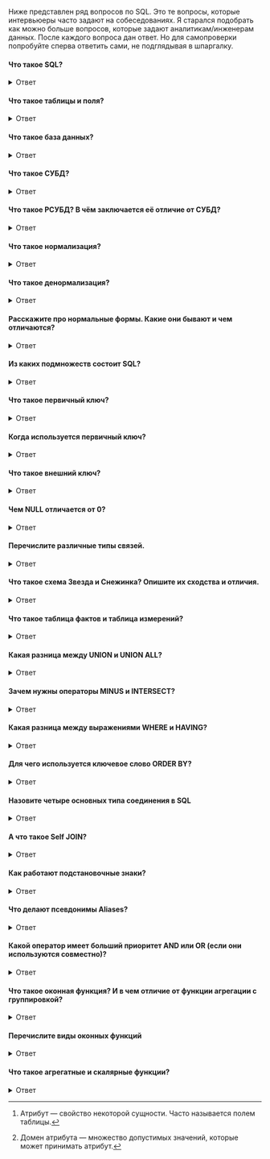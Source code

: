 Ниже представлен ряд вопросов по SQL.
Это те вопросы, которые интервьюеры часто задают на собеседованиях. Я старался подобрать как можно больше вопросов, которые задают аналитикам/инженерам данных.
После каждого вопроса дан ответ. Но для самопроверки попробуйте сперва ответить сами, не подглядывая в шпаргалку.

#### Что такое SQL?
<details>
<summary>Ответ</summary>
SQL  (Structured Query Language) расшифровывается как язык структурированных запросов. Это стандартный язык для СУБД. Он особенно полезен при обработке организованных данных, состоящих из сущностей (переменных) и отношений между различными сущностями данных.
</details>

#### Что такое таблицы и поля?
<details>
<summary>Ответ</summary>
Таблица - это организованный набор данных, хранящихся в виде строк и столбцов. Столбцы могут быть классифицированы как вертикальные поля, а строки - как горизонтальные. Поля - это колонки в таблице, предназначенные для хранения информации.
</details>

#### Что такое база данных?
<details>
<summary>Ответ</summary>
Можно дать несколько разных определений. Ниже представлены те, которые я считаю наиболее удачными.

_База данных_ - это совокупность данных, хранящихся и извлекаемых в цифровом виде из удалённой или локальной компьютерной системы.

_База данных_ - это упорядоченный набор структурированной информации или данных, которые обычно хранятся в электронном виде в компьютерной системе. База данных обычно управляется системой управления базами данных (СУБД).

_База данных_ - это совокупность данных, хранимых в соответствии со схемой данных, манипулирование которыми выполняют в соответствии с правилами средств моделирования данных
</details>

#### Что такое СУБД?
<details>
<summary>Ответ</summary>
СУБД расшифровывается как Система Управления Базами Данных. СУБД - это системное программное обеспечение, ответственное за создание, поиск, обновление и управление базы данных. СУБД гарантирует, наши данные организованы и легкодоступны, выступая в качестве интерфейса между базой данных и её конечными пользователями.
</details>

#### Что такое РСУБД? В чём заключается её отличие от СУБД?
<details>
<summary>Ответ</summary>
_РСУБД_ - Реляционная Система Управления Базами Данных. Ключевое отличие здесь, по сравнению с СУБД, заключается в том, что РСУБД хранит данные в виде набора таблиц, и между общими полями этих таблиц могут существовать отношения. Большинство современных систем управления базами данных, таких как MySQL, Microsoft SQL Server, Oracle, IBM DB2 и Amazon Redshift, основаны на РСУБД.
</details>

#### Что такое нормализация?
<details>
<summary>Ответ</summary>
Нормализация — это процесс организации данных в базе данных, включающий создание таблиц и установление отношений между ними в соответствии с правилами, которые обеспечивают защиту данных и делают базу данных более гибкой, устраняя избыточность и несогласованные зависимости.
</details>

#### Что такое денормализация?
<details>
<summary>Ответ</summary>
Денормализация - это процесс обратный нормализации. При денормализации нормализованная схема преобразуется в схему, содержащую избыточную информацию. Производительность повышается за счет использования избыточности и обеспечения согласованности избыточных данных. Причиной выполнения денормализации являются накладные расходы, возникающие в процессоре запросов из-за чрезмерно нормализованной структуры.
</details>

#### Расскажите про нормальные формы. Какие они бывают и чем отличаются?
<details>
<summary>Ответ</summary>

_Нормальная форма_ — требование, предъявляемое к структуре таблиц в теории реляционных баз данных для устранения из базы избыточных функциональных зависимостей между атрибутами (полями таблиц).
Всего существует шесть нормальных форм. Самая основная и наиболее часто используемая - третья нормальная форма (3НФ), по этому тут будет дано определение только первых трёх нормальных форм.

_Первая нормальная форма_ - оношение находится в 1НФ, если все его атрибуты[^1] являются простыми, все используемые домены[^2] должны содержать только скалярные значения. Не должно быть повторений строк в таблице.

_Вторая нормальная форма_ - отношение находится во 2НФ, если оно находится в 1НФ и каждый не ключевой атрибут неприводимо зависит от Первичного Ключа(ПК). Неприводимость означает, что в составе потенциального ключа отсутствует меньшее подмножество атрибутов, от которого можно также вывести данную функциональную зависимость.

_Третья нормальная форма_ - отношение находится в 3НФ, когда находится во 2НФ и каждый не ключевой атрибут нетранзитивно зависит от первичного ключа. Проще говоря, требуется выносить все не ключевые поля, содержимое которых может относиться к нескольким записям таблицы в отдельные таблицы.

_Нормальная форма Бойса-Кодда (НФБК)_ - это частная форма третьей нормальной формы.

Определение 3НФ не совсем подходит для следующих отношений:
1) отношение имеет два или более потенциальных ключа;
2) два и более потенциальных ключа являются составными;
3) они пересекаются, т.е. имеют хотя бы один общий атрибут.

Для отношений, имеющих один потенциальный ключ (первичный), НФБК является 3НФ. Отношение находится в НФБК, когда каждая нетривиальная и неприводимая слева функциональная зависимость обладает потенциальным ключом в качестве детерминанта.

[^1]: Атрибут — свойство некоторой сущности. Часто называется полем таблицы.

[^2]: Домен атрибута — множество допустимых значений, которые может принимать атрибут.
</details>

#### Из каких подмножеств состоит SQL?
<details>
<summary>Ответ</summary>
DDL (Data Definition Language, язык описания данных) — позволяет выполнять различные операции с базой данных, такие как CREATE (создание), ALTER (изменение) и DROP (удаление объектов).
DML (Data Manipulation Language, язык управления данными) — позволяет получать доступ к данным и манипулировать ими, например, вставлять, обновлять, удалять и извлекать данные из базы данных.
DCL (Data Control Language, язык контролирования данных) — позволяет контролировать доступ к базе данных. Пример — GRANT (предоставить права), REVOKE (отозвать права).
</details>

#### Что такое первичный ключ?
<details>
<summary>Ответ</summary>
Первичный ключ (PRIMARY KEY) предназначен для однозначной идентификации каждой записи в таблице и является строго уникальным (UNIQUE): две записи таблицы не могут иметь одинаковые значения первичного ключа. Нулевые значения (NULL) в PRIMARY KEY не допускаются. Если в качестве PRIMARY KEY используется несколько полей, их называют составным ключом.
</details>

#### Когда используется первичный ключ?
<details>
<summary>Ответ</summary>
Первичный ключ используется в качестве основного ключа и может быть использован для связи с дочерней таблицей, содержащей внешний ключ.
</details>

#### Что такое внешний ключ?
<details>
<summary>Ответ</summary>
Внешний ключ или FOREIGN KEY также является атрибутом ограничения и обеспечивает связь двух таблиц. По сути, это поле или несколько полей, которые ссылаются на PRIMARY KEY в родительской таблице.
</details>

#### Чем NULL отличается от 0?
<details>
<summary>Ответ</summary>
0 - это число.
NULL - это не число, а также NULL не является значением пустой строки. NULL используется для указания того, что данные отсутствуют, неизвестны, неприменимы. NULL не равен ничему, даже другому NULL.
</details>

#### Перечислите различные типы связей.
<details>
<summary>Ответ</summary>

_Один-к-одному (One-to-One)_ - этот тип может быть определён как отношение между двумя таблицами, где каждая запись в одной таблице связана максимум с одной записью в другой таблице.
_Один-ко-многим и Многие-к-одному (One-to-Many & Many-to-One)_ - это наиболее часто используемое отношение, когда запись в таблице связана с несколькими записями в другой таблице.
_Многие-ко-многим (Many-to-Many)_ - этот тип используется в случаях, когда для определения отношения требуется несколько экземпляров с обеих сторон.
</details>


#### Что такое схема Звезда и Снежинка? Опишите их сходства и отличия.
<details>
<summary>Ответ</summary>
Схемы «звезда» и «снежинка» — это два способа структурировать хранилище данных.

Схема типа «звезда» имеет централизованное хранилище данных, которое хранится в таблице фактов. Схема разбивает таблицу фактов на ряд денормализованных таблиц измерений. Таблица фактов содержит агрегированные данные, которые будут использоваться для составления отчетов, а таблица измерений описывает хранимые данные.

Денормализованные проекты менее сложны, потому что данные сгруппированы. Таблица фактов использует только одну ссылку для присоединения к каждой таблице измерений. Более простая конструкция звездообразной схемы значительно упрощает написание сложных запросов.



Схема «звезды», схема звёздного соединения, звездоподобная схема, звёздная схема (от англ. star schema) — специальная организация реляционных таблиц, удобная для хранения многомерных показателей. Лежит в основе реляционного OLAP.

Модель данных состоит из двух типов таблиц: одной таблицы фактов (fact table) — центр «звезды» — и нескольких таблиц измерений (dimension table) по числу измерений в модели данных — лучи «звезды».

Пример схемы звёздного соединения
Таблица фактов обычно содержит одну или несколько колонок типа DECIMAL, дающих числовую характеристику какому-то аспекту предметной области (например, объём продаж для торговой компании или сумма платежей для банка), и несколько целочисленных колонок-ключей для доступа к таблицам измерений. В таблицы фактов данные должны оперативно записываться в случае изменений.

Таблицы измерений расшифровывают ключи, на которые ссылается таблица фактов; например, таблица «products» измерения «товары» базы данных торговой компании может содержать сведения о названии товара, его производителе, типе товара. За счёт использования специальной структуры таблицы измерений реализуется иерархия измерений, в том числе ветвящаяся.

Обычно данные в таблицах-измерениях денормализованы: ценой несколько неэффективного использования дискового пространства удается уменьшить число участвующих в операции соединения таблиц, что обычно приводит к сильному уменьшению времени выполнения запроса. Иногда, тем не менее, требуется произвести нормализацию таблиц-измерений; такая схема носит название «снежинка» (snowflake schema).

SQL-запрос к схеме «звезда» обычно содержит в себе:

одно или несколько соединений таблицы фактов с таблицами измерений;
несколько фильтров (SQL-оператор WHERE), применяемых к таблице фактов или таблицам измерений;
группировку и агрегирование по требуемым элементам иерархии измерений (dimension elements).




Схема типа «снежинка» (snowflake schema) отличается тем, что использует нормализованные данные. Нормализация означает эффективную организацию данных так, чтобы все зависимости данных были определены, и каждая таблица содержала минимум избыточности. Таким образом, отдельные таблицы измерений разветвляются на отдельные таблицы измерений.

Схема «снежинки» использует меньше дискового пространства и лучше сохраняет целостность данных. Основным недостатком является сложность запросов, необходимых для доступа к данным — каждый запрос должен пройти несколько соединений таблиц, чтобы получить соответствующие данные.




Схема снежинки (англ. snowflake schema) получила своё название за свою форму, в виде которой отображается логическая схема таблиц в многомерной базе данных. Так же как и в схеме звезды, схема снежинки представлена централизованной таблицей фактов, соединенной с таблицами измерений. Отличием является то, что здесь таблицы измерений нормализованы с рядом других связанных измерительных таблиц, — в то время как в схеме звезды таблицы измерений полностью денормализованы, с каждым измерением представленным в виде единой таблицы, без соединений на связанные таблицы в схеме снежинки. Чем больше степень нормализации таблиц измерений, тем сложнее выглядит структура схемы снежинки. Создаваемый «эффект снежинки» затрагивает только таблицы измерений, и не применим к таблицам фактов.

Использование
Схема снежинки, также как и схема звезды, наиболее часто встречается в таких хранилищах данных, для которых скорость получения данных более важна, чем эффективность манипуляции ими. Следовательно, таблицы должны быть нормализованы в малой степени, и зачастую разрабатываются с применением не выше третьего уровня нормализации.

Решение в сторону использования схемы звезды или же схемы снежинки, обуславливается относительной мощностью платформы БД, и инструментария для реализации запросов. Схема звезды подходит окружению, в котором инструментарий реализации запросов предоставляет пользователям широкий доступ к структуре таблиц, а также в окружениях, где большинство запросов просты по своей природе. Схема снежинки более подходит для случаев применения более сложного инструментария для реализации запросов, который в большей степени изолирует пользователей от детальной структуры таблиц, а также для среды с множеством запросов сложной структуры.



Для простоты понимания можно считать, что "снежинка" состоит из нескольких "звёзд".

Примеры схем звезда и снежинка.

![image](https://github.com/TalkoDenis/interviews/blob/main/SQL/Theory/%D0%97%D0%B2%D0%B5%D0%B7%D0%B4%D0%B0%20%D0%B8%20%D1%81%D0%BD%D0%B5%D0%B6%D0%B8%D0%BD%D0%BA%D0%B0%202.gif)


![image](https://github.com/TalkoDenis/interviews/blob/main/SQL/Theory/%D0%97%D0%B2%D0%B5%D0%B7%D0%B4%D0%B0%20%D0%B8%20%D1%81%D0%BD%D0%B5%D0%B6%D0%B8%D0%BD%D0%BA%D0%B0.gif)

</details>

#### Что такое таблица фактов и таблица измерений?
<details>
<summary>Ответ</summary>
Таблицы фактов — это таблицы, записи которых являются неизменяемыми "фактами", такими как журналы служб и сведения об измерениях. Записи постепенно добавляются в таблицу потоковой передачей или большими блоками. Записи остаются там до тех пор, пока они не будут удалены из-за затрат или из-за потери их стоимости. В противном случае записи никогда не обновляются.

Данные сущностей иногда хранятся в фактических таблицах, где данные сущности изменяются медленно. Например, данные о какой-либо физической сущности, такой как офисное оборудование, которое редко меняет расположение. Так как данные в Kusto являются неизменяемыми, обычно каждая таблица содержит два столбца:

Столбец идентификатора (string), который идентифицирует сущность
Столбец метки времени последнего изменения (datetime)
Затем извлекается только последняя запись для каждого удостоверения сущности.


Таблица фактов — является основной таблицей хранилища данных[1][2][3][4]. Как правило, она содержит сведения об объектах или событиях, совокупность которых будет в дальнейшем анализироваться. Обычно говорят о четырёх наиболее часто встречающихся типах фактов. К ним относятся:

факты, связанные с транзакциями (англ. Transaction facts). Они основаны на отдельных событиях (типичными примерами которых являются телефонный звонок или снятие денег со счёта с помощью банкомата);
факты, связанные с «моментальными снимками» (англ. Snapshot facts). Основаны на состоянии объекта (например, банковского счёта) в определённые моменты времени, например на конец дня или месяца. Типичными примерами таких фактов являются объём продаж за день или дневная выручка;
факты, связанные с элементами документа (англ. Line-item facts). Основаны на том или ином документе (например, счёте за товар или услугу) и содержат подробную информацию об элементах этого документа (например, количестве, цене, проценте скидки);
факты, связанные с событиями или состоянием объекта (англ. Event or state facts). Представляют возникновение события без подробностей о нём (например, просто факт продажи или факт отсутствия таковой без иных подробностей).
Таблица фактов, как правило, содержит уникальный составной ключ, объединяющий первичные ключи таблиц измерений. Чаще всего это целочисленные значения либо значения типа «дата/время» в целочисленном формате — ведь таблица фактов может содержать сотни тысяч или даже миллионы записей, и хранить в ней повторяющиеся текстовые описания, как правило, невыгодно — лучше поместить их в меньшие по объёму таблицы измерений. При этом как ключевые, так и некоторые неключевые поля должны соответствовать будущим измерениям OLAP-куба. Помимо этого, таблица фактов содержит одно или несколько числовых полей, на основании которых в дальнейшем будут получены агрегатные данные.

Для многомерного анализа пригодны таблицы фактов, содержащие как можно более подробные данные (то есть соответствующие членам нижних уровней иерархии соответствующих измерений). В данном случае предпочтительнее взять за основу факты продажи товаров отдельным заказчикам, а не суммы продаж для разных стран — последние все равно будут вычислены OLAP-средством, в случае использования такового. Исключение можно сделать, пожалуй, только для клиентских OLAP-средств, поскольку в силу ряда ограничений они не могут манипулировать большими объёмами данных.

В таблице фактов нет никаких сведений о том, как группировать записи при вычислении агрегатных данных. Например, в ней есть идентификаторы продуктов или клиентов, но отсутствует информация о том, к какой категории относится данный продукт или в каком городе находится данный клиент. Эти сведения, в дальнейшем используемые для построения иерархий в измерениях куба, содержатся в таблицах измерений. В случае построения отчетов напрямую из хранилища данных, минуя промежуточный шаг создания OLAP-кубов, также могут использоваться так называемые агрегатные таблицы фактов, содержащие крупнозернистую информацию, например суммарные траты покупателя в выбранном магазине за месяц, вместо или в дополнение к детальной таблице фактов с подробной информацией о каждой покупке.




Таблицы измерений
Таблицы измерений:

Хранение ссылочных данных, таких как таблицы подстановки, от идентификатора сущности до ее свойств
Хранение данных, подобных snapshot, в таблицах, все содержимое которых изменяется в одной транзакции
Таблицы измерений не регулярно помечаются с новыми данными. Вместо этого все содержимое данных обновляется одновременно с помощью таких операций, как .set-or-replace, .move extents или .rename tables.

Иногда таблицы измерений могут быть производными от таблиц фактов. Этот процесс можно выполнить с помощью политики обновления в таблице фактов с запросом к таблице, которая принимает последнюю запись для каждой сущности.

Различения таблиц фактов и измерений
В Kusto существуют процессы, которые различают таблицы фактов и таблицы измерений. Один из них — непрерывный экспорт.

Эти механизмы гарантированно обрабатывают данные в фактических таблицах точно один раз. Они полагаются на механизм курсора базы данных .

Например, при каждом выполнении задания непрерывного экспорта экспортируются все записи, которые были приема с момента последнего обновления курсора базы данных. Задания непрерывного экспорта должны различать таблицы фактов и таблицы измерений. Таблицы фактов обрабатывают только недавно обработанные данные, а таблицы измерений используются в качестве подстановок. Таким образом, необходимо учитывать всю таблицу.

Невозможно пометить таблицу как таблицу фактов или таблицу измерений. Способ приема данных в таблицу и способ ее использования определяет ее тип.





Таблица измерений (англ. dimension table) — таблица в структуре многомерной базы данных, которая содержит атрибуты событий, сохраненных в таблице фактов. Атрибуты представляют собой текстовые или иные описания, логически объединенные в одно целое. Например, имя покупателя может являться атрибутом в таблице измерений покупателей, а наименование товара, — в таблице измерений товаров. В то время как сумма транзакции является величиной аддитивной, и её значение должно храниться в таблице фактов.

Таблица фактов связана с таблицами измерений с помощью внешнего ключа.

С течением времени значения атрибутов строки в таблице измерений могут измениться. Например, юридический адрес компании или отдел компании, в котором работает сотрудник. Для отслеживания и обработки в таком случае используют медленно меняющиеся измерения[1]. Есть несколько типов обработки таких изменений:

Первый тип: Перезаписать старые значения.
Второй тип: Добавить новую строку, содержащую новые значения, сохраняя бизнес-ключ для различия строк.
Третий тип: Добавить новый атрибут в существующую строку.

</details>



#### Какая разница между UNION и UNION ALL?
<details>
<summary>Ответ</summary>
Оба эти выражения используются, чтобы объединить результаты нескольких независимых друг от друга запросов. Разница заключается в том, что, если в результатах запросов есть одинаковые строки, то UNION удалит дубликаты, оставив только одну из таких строк. UNION ALL просто объединит результаты запросов, не обращая внимания на дубликаты.
</details>



#### Зачем нужны операторы MINUS и INTERSECT?
<details>
<summary>Ответ</summary>
Оператор MINUS отвечает за вычитание результатов одного подзапроса из результатов второго подзапроса;
Оператор INTERSECT отвечает за пересечение строк из обоих подзапросов.
  
Перед выполнением любого из приведенных выше инструкций в SQL, необходимо выполнить определенные условия:

1. Каждый оператор SELECT в предложении должен иметь одинаковое количество столбцов;
2. Столбцы также должны иметь аналогичные типы данных;
3. Столбцы в каждой инструкции SELECT обязательно должны иметь одинаковый порядок.
</details>


#### Какая разница между выражениями WHERE и HAVING?
<details>
<summary>Ответ</summary>
Ну и наконец, вопрос, который задают практически на каждом собеседовании по базам данных: про HAVING.
Выражения WHERE и HAVING используются для фильтрации результата запроса и ожидают после себя некоторое условие, по которому нужно отфильтровать данные. Но, если WHERE работает само по себе и фильтрует данные каждой строки результата по отдельности, то выражение HAVING имеет смысл только в сочетании с выражением GROUP BY и фильтрует уже сгруппированные значения.
</details>


#### Для чего используется ключевое слово ORDER BY?
<details>
<summary>Ответ</summary>
Для сортировки данных в порядке возрастания (ASC) или убывания (DESC).
</details>


#### Назовите четыре основных типа соединения в SQL
<details>
<summary>Ответ</summary>
Чтобы объединить две таблицы в одну, следует использовать оператор JOIN. Соединение таблиц может быть внутренним (INNER) или внешним (OUTER), причём внешнее соединение может быть левым (LEFT), правым (RIGHT) или полным (FULL).

INNER JOIN — получение записей с одинаковыми значениями в обеих таблицах, т.е. получение пересечения таблиц.
FULL OUTER JOIN — объединяет записи из обеих таблиц (если условие объединения равно true) и дополняет их всеми записями из обеих таблиц, которые не имеют совпадений. Для записей, которые не имеют совпадений из другой таблицы, недостающее поле будет иметь значение NULL.
LEFT JOIN — возвращает все записи, удовлетворяющие условию объединения, плюс все оставшиеся записи из внешней (левой) таблицы, которые не удовлетворяют условию объединения.
RIGHT JOIN — работает точно так же, как и левое объединение, только в качестве внешней таблицы будет использоваться правая.
</details>

#### А что такое Self JOIN?
<details>
<summary>Ответ</summary>
Такой вопрос тоже может прозвучать на собеседовании по SQL. Это выражение используется для того, чтобы таблица объединилась сама с собой, словно это две разные таблицы. Чтобы такое реализовать, одна из таких «таблиц» временно переименовывается.
</details>


#### Как работают подстановочные знаки?
<details>
<summary>Ответ</summary>
Это специальные символы, которые нужны для замены каких-либо знаков в запросе. Они используются вместе с оператором LIKE, с помощью которого можно отфильтровать запрашиваемые данные.

Какими бывают подстановочные знаки?
% — заменить ноль или более символов;
_ — заменить один символ.
</details>

#### Что делают псевдонимы Aliases?
<details>
<summary>Ответ</summary>
SQL-псевдонимы нужны для того, чтобы дать временное имя таблице или столбцу. Это нужно, когда в запросе есть таблицы или столбцы с неоднозначными именами. В этом случае для удобства в составлении запроса используются псевдонимы. SQL-псевдоним существует только на время запроса.
</details>

#### Какой оператор имеет больший приоритет AND или OR (если они используются совместно)?
<details>
<summary>Ответ</summary>
AND имеет больший приоритет, нежели OR
</details>

#### Что такое оконная функция? И в чем отличие от функции агрегации с группировкой?
<details>
<summary>Ответ</summary>
Оконная функция в SQL - функция, которая работает с выделенным набором строк (окном, партицией) и выполняет вычисление для этого набора строк в отдельном столбце.

При использовании агрегирующих функций предложение GROUP BY сокращает количество строк в запросе с помощью их группировки. При использовании оконных функций количество строк в запросе не уменьшается по сравнению с исходной таблицей.
</details>

#### Перечислите виды оконных функций
<details>
<summary>Ответ</summary>
Оконные функции можно подразделить на следующие группы:

Агрегатные функции;
Ранжирующие функции;
Функции смещения;
Аналитические функции.

В одной инструкции SELECT с одним предложением FROM можно использовать сразу несколько оконных функций. Давайте подробно разберем каждую группу и пройдемся по основным функциям.

_Агрегатные функции_ – это функции, которые выполняют на наборе данных арифметические вычисления и возвращают итоговое значение.

SUM – возвращает сумму значений в столбце;
COUNT — вычисляет количество значений в столбце (значения NULL не учитываются);
AVG — определяет среднее значение в столбце;
MAX — определяет максимальное значение в столбце;
MIN — определяет минимальное значение в столбце.

_Ранжирующие функции_ – это функции, которые ранжируют значение для каждой строки в окне. Их можно использовать для того, чтобы присвоить порядковый номер строке или составить рейтинг.

ROW_NUMBER – возвращает номер строки и используется для нумерации;
RANK — возвращает ранг каждой строки. В данном случае значения уже анализируются и, в случае нахождения одинаковых значений, функция возвращает одинаковый ранг с пропуском следующего значения;
DENSE_RANK — возвращает ранг каждой строки. В отличие от функции RANK, она для одинаковых значений возвращает ранг, не пропуская следующий;
NTILE – позволяет определить к какой группе относится текущая строка. Количество групп задается в скобках.

_Функции смещения_ - позволяют перемещаться и обращаться к разным строкам в окне, относительно текущей строки. Также позволяют обращаться к значениям в начале или в конце окна.

LAG – обращается к данным из предыдущей строки окна;
LEAD – обращается к данным из следующей строки.
Функции можно использовать для того, чтобы сравнивать текущее значение строки с предыдущим или следующим. Имеют три параметра: столбец, значение которого необходимо вернуть, количество строк для смещения (по умолчанию 1), значение, которое необходимо вернуть если после смещения возвращается значение NULL;
FIRST_VALUE — можно получить первое значение в окне;
LAST_VALUE — можно получить последнее значение в окне. В качестве параметра функции принимают столбец, значение которого необходимо вернуть.



_Аналитические функции_ — функции возвращают информацию о распределении данных и используются для статистического анализа.

CUME_DIST — вычисляет интегральное распределение (относительное положение) значений в окне;
PERCENT_RANK — вычисляет относительный ранг строки в окне;
PERCENTILE_CONT — вычисляет процентиль на основе постоянного распределения значения столбца. В качестве параметра принимает процентиль, который необходимо вычислить (в этой статье я рассказываю как посчитать медиану, благодаря этой функции);
PERCENTILE_DISC — вычисляет определенный процентиль для отсортированных значений в наборе данных. В качестве параметра принимает процентиль, который необходимо вычислить.

</details>

#### Что такое агрегатные и скалярные функции?
<details>
<summary>Ответ</summary>
Агрегатная функция выполняет вычисление над набором значений и возвращает одно значение. В табличной модели данных это значит, что функция берет ноль, одну или несколько строк для какой-то колонки и возвращает единственное значение. Скалярные функции принимают на вход одно значение и возвращают одно значение.

Примеры агрегатных функций:

AVG() - вычисляет среднее значение
MAX() - вычисляет элемент с максимальным значением
MIN() - ычисляет элемент с минимальным значением
SUM() - суммирует значения

Примеры скалярных функций:

LEN() - вычисляет общую длину поля
MID() - извлекает подстроки из набора строковых значений в таблице
RAND() - генерирует случайный набор чисел заданной длины
NOW() - возвращает текущую дату и время
</details>






